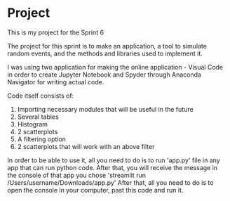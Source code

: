 # Project

This is my project for the Sprint 6

The project for this sprint is to make an application, a tool to simulate random events, and the methods and libraries used to implement it.

I was using two application for making the online application - Visual Code in order to create Jupyter Notebook and Spyder through Anaconda Navigator for writing actual code. 

Code itself consists of: 
1. Importing necessary modules that will be useful in the future
2. Several tables
3. Histogram
4. 2 scatterplots
5. A filtering option
6. 2 scatterplots that will work with an above filter

In order to be able to use it, all you need to do is to run 'app.py' file in any app that can run python code. After that, you will receive the message in the console of that app you chose 'streamlit run /Users/username/Downloads/app.py'
After that, all you need to do is to open the console in your computer, past this code and run it. 
